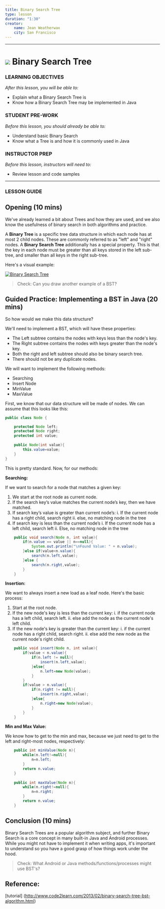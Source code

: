 ```yaml
---
title: Binary Search Tree
type: lesson
duration: "1:30"
creator:
    name: Jean Weatherwax
    city: San Francisco
---
```


---

# ![](https://ga-dash.s3.amazonaws.com/production/assets/logo-9f88ae6c9c3871690e33280fcf557f33.png) Binary Search Tree

### LEARNING OBJECTIVES
*After this lesson, you will be able to:*
- Explain what a Binary Search Tree is
- Know how a Binary Search Tree may be implemented in Java

### STUDENT PRE-WORK
*Before this lesson, you should already be able to:*
- Understand basic Binary Search
- Know what a Tree is and how it is commonly used in Java

### INSTRUCTOR PREP
*Before this lesson, instructors will need to:*
- Review lesson and code samples

---

### LESSON GUIDE


## Opening (10 mins)

We've already learned a bit about Trees and how they are used, and we also know the usefulness of binary search in both algorithms and practice.

A __Binary Tree__ is a specific tree data structure in which each node has at most 2 child nodes. These are commonly referred to as "left" and "right" nodes. A __Binary Search Tree__ additionally has a special property. This is that the key in each node must be greater than all keys stored in the left sub-tree, and smaller than all keys in the right sub-tree.

Here's a visual example:

[![Binary Search Tree](https://encrypt3d.files.wordpress.com/2010/09/nodes-in-binary-search-tree.png)](https://encrypt3d.files.wordpress.com/2010/09/nodes-in-binary-search-tree.png)

> Check: Can you draw another example of a BST? 

## Guided Practice: Implementing a BST in Java (20 mins)

So how would we make this data structure?

We'll need to implement a BST, which will have these properties:
* The Left subtree contains the nodes with keys less than the node's key.
* The Right subtree contains the nodes with keys greater than the node's key.
* Both the right and left subtree should also be binary search tree.
* There should not be any duplicate nodes.

We will want to implement the following methods:

* Searching
* Insert Node
* MinValue
* MaxValue

First, we know that our data structure will be made of nodes. We can assume that this looks like this:

```java
public class Node {

    protected Node left;
    protected Node right;
    protected int value;
    
    public Node(int value){
        this.value=value;
    }
}
```

This is pretty standard. Now, for our methods:

**Searching:** 

If we want to search for a node that matches a given key:

  1. We start at the root node as current node.
  2. If the search key’s value matches the current node’s key, then we have matched.
 3. If search key’s value is greater than current node’s:
    i. If the current node has a right child, search right
    ii. else, no matching node in the tree
4. If search key is less than the current node’s
    i. If the current node has a left child, search left
    ii. Else, no matching node in the tree

```java
    public void search(Node n, int value){
        if(n.value == value || n==null){
            System.out.println("\nFound Value: " + n.value);
        }else if(value<n.value){
            search(n.left,value);
        }else {
            search(n.right,value);
        }
    }
```

**Insertion:**

We want to always insert a new load as a leaf node. Here's the basic process:
1. Start at the root node.
2. If the new node's key is less than the current key:
	i. if the current node has a left child, search left.
	ii. else add the node as the current node's left child.
3. If the new node's key is greater than the current key:
	i. if the current node has a right child, search right.
	ii. else add the new node as the current node's right child.

```java
    public void insert(Node n, int value){
        if(value < n.value){
            if(n.left != null){
                insert(n.left,value);
            }else{
                n.left=new Node(value);
            }
        }
        if(value > n.value){
            if(n.right != null){
                insert(n.right,value);
            }else{
                n.right=new Node(value);
            }
        }
    }
```

**Min and Max Value:**

We know how to get to the min and max, because we just need to get to the left and right-most nodes, respectively:


```java
    public int minValue(Node n){
        while(n.left!=null){
            n=n.left;
        }
        return n.value;
    }
    
    public int maxValue(Node n){
        while(n.right!=null){
            n=n.right;
        }
        return n.value;
    }
```

## Conclusion (10 mins)

Binary Search Trees are a popular algorithm subject, and further Binary Search is a core concept in many built-in Java and Android processes. While you might not have to implement it when writing apps, it's important to understand so you have a good grasp of how things work under the hood.


> Check: What Android or Java methods/functions/processes might use BST's?

## Reference:

[tutorial] (http://www.code2learn.com/2013/02/binary-search-tree-bst-algorithm.html)



